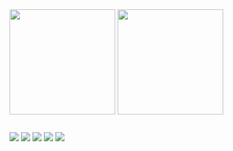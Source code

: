 <div display="flex">
  <img height="185px" align="center" src="https://github-readme-stats.vercel.app/api/?username=richardpbCC&theme=dark" />
  <img height="185px" align="center" src="https://github-readme-stats.vercel.app/api/top-langs/?username=richardpbCC&theme=dark" />
</div>

</br>

![](https://img.shields.io/badge/Code-JavaScript-informational?style=flat-square&logo=<LOGO_NAME>&logoColor=white&color=2bbc8a)
![](https://img.shields.io/badge/Code-TypeScript-informational?style=flat-square&logo=<LOGO_NAME>&logoColor=white&color=2bbc8a)
![](https://img.shields.io/badge/Code-Node.JS-informational?style=flat-square&logo=<LOGO_NAME>&logoColor=white&color=2bbc8a)
![](https://img.shields.io/badge/Code-React.JS-informational?style=flat-square&logo=<LOGO_NAME>&logoColor=white&color=2bbc8a)
![](https://img.shields.io/badge/Code-Vue.JS-informational?style=flat-square&logo=<LOGO_NAME>&logoColor=white&color=2bbc8a)

### 

<!--
**richardpbCC/richardpbCC** is a ✨ _special_ ✨ repository because its `README.md` (this file) appears on your GitHub profile.

Here are some ideas to get you started:

- 🔭 I’m currently working on ...
- 🌱 I’m currently learning ...
- 👯 I’m looking to collaborate on ...
- 🤔 I’m looking for help with ...
- 💬 Ask me about ...
- 📫 How to reach me: ...
- 😄 Pronouns: ...
- ⚡ Fun fact: ...
-->

